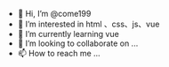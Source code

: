 - 👋 Hi, I’m @come199
- 👀 I’m interested in html 、css、js、vue
- 🌱 I’m currently learning vue
- 💞️ I’m looking to collaborate on ...
- 📫 How to reach me ...

<!---
come199/come199 is a ✨ special ✨ repository because its `README.md` (this file) appears on your GitHub profile.
You can click the Preview link to take a look at your changes.
--->
